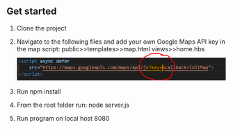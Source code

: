 ## Get started
1. Clone the project 
2. Navigate to the following files and add your own Google Maps API key in the map script:
    public>>templates>>map.html
    views>>home.hbs
![Insert gKey](./gKey.PNG)

3. Run npm install
4. From the root folder run:
node server.js
5. Run program on local host 8080

